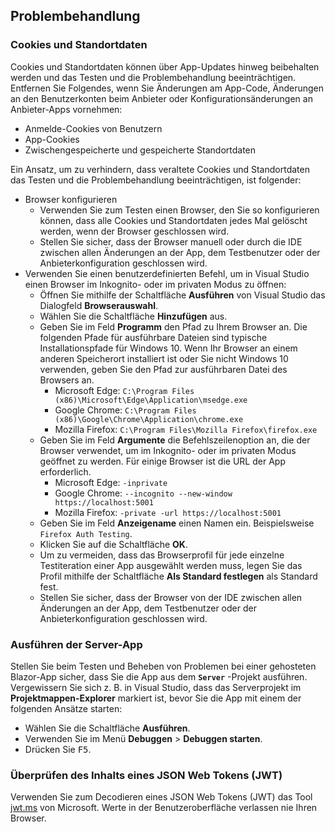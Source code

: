 ## <a name="troubleshoot"></a>Problembehandlung

### <a name="cookies-and-site-data"></a>Cookies und Standortdaten

Cookies und Standortdaten können über App-Updates hinweg beibehalten werden und das Testen und die Problembehandlung beeinträchtigen. Entfernen Sie Folgendes, wenn Sie Änderungen am App-Code, Änderungen an den Benutzerkonten beim Anbieter oder Konfigurationsänderungen an Anbieter-Apps vornehmen:

* Anmelde-Cookies von Benutzern
* App-Cookies
* Zwischengespeicherte und gespeicherte Standortdaten

Ein Ansatz, um zu verhindern, dass veraltete Cookies und Standortdaten das Testen und die Problembehandlung beeinträchtigen, ist folgender:

* Browser konfigurieren
  * Verwenden Sie zum Testen einen Browser, den Sie so konfigurieren können, dass alle Cookies und Standortdaten jedes Mal gelöscht werden, wenn der Browser geschlossen wird.
  * Stellen Sie sicher, dass der Browser manuell oder durch die IDE zwischen allen Änderungen an der App, dem Testbenutzer oder der Anbieterkonfiguration geschlossen wird.
* Verwenden Sie einen benutzerdefinierten Befehl, um in Visual Studio einen Browser im Inkognito- oder im privaten Modus zu öffnen:
  * Öffnen Sie mithilfe der Schaltfläche **Ausführen** von Visual Studio das Dialogfeld **Browserauswahl**.
  * Wählen Sie die Schaltfläche **Hinzufügen** aus.
  * Geben Sie im Feld **Programm** den Pfad zu Ihrem Browser an. Die folgenden Pfade für ausführbare Dateien sind typische Installationspfade für Windows 10. Wenn Ihr Browser an einem anderen Speicherort installiert ist oder Sie nicht Windows 10 verwenden, geben Sie den Pfad zur ausführbaren Datei des Browsers an.
    * Microsoft Edge: `C:\Program Files (x86)\Microsoft\Edge\Application\msedge.exe`
    * Google Chrome: `C:\Program Files (x86)\Google\Chrome\Application\chrome.exe`
    * Mozilla Firefox: `C:\Program Files\Mozilla Firefox\firefox.exe`
  * Geben Sie im Feld **Argumente** die Befehlszeilenoption an, die der Browser verwendet, um im Inkognito- oder im privaten Modus geöffnet zu werden. Für einige Browser ist die URL der App erforderlich.
    * Microsoft Edge: `-inprivate`
    * Google Chrome: `--incognito --new-window https://localhost:5001`
    * Mozilla Firefox: `-private -url https://localhost:5001`
  * Geben Sie im Feld **Anzeigename** einen Namen ein. Beispielsweise `Firefox Auth Testing`.
  * Klicken Sie auf die Schaltfläche **OK**.
  * Um zu vermeiden, dass das Browserprofil für jede einzelne Testiteration einer App ausgewählt werden muss, legen Sie das Profil mithilfe der Schaltfläche **Als Standard festlegen** als Standard fest.
  * Stellen Sie sicher, dass der Browser von der IDE zwischen allen Änderungen an der App, dem Testbenutzer oder der Anbieterkonfiguration geschlossen wird.

### <a name="run-the-server-app"></a>Ausführen der Server-App

Stellen Sie beim Testen und Beheben von Problemen bei einer gehosteten Blazor-App sicher, dass Sie die App aus dem **`Server`** -Projekt ausführen. Vergewissern Sie sich z. B. in Visual Studio, dass das Serverprojekt im **Projektmappen-Explorer** markiert ist, bevor Sie die App mit einem der folgenden Ansätze starten:

* Wählen Sie die Schaltfläche **Ausführen**.
* Verwenden Sie im Menü **Debuggen** > **Debuggen starten**.
* Drücken Sie <kbd>F5</kbd>.

### <a name="inspect-the-content-of-a-json-web-token-jwt"></a>Überprüfen des Inhalts eines JSON Web Tokens (JWT)

Verwenden Sie zum Decodieren eines JSON Web Tokens (JWT) das Tool [jwt.ms](https://jwt.ms/) von Microsoft. Werte in der Benutzeroberfläche verlassen nie Ihren Browser.

